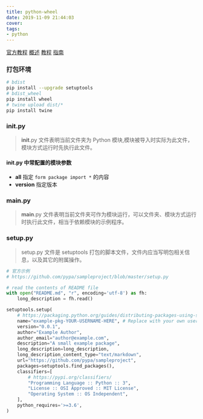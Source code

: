 ```yaml
---
title: python-wheel
date: 2019-11-09 21:44:03
cover:
tags:
- python
---
```


[官方教程](https://packaging.python.org/)
[概述](https://packaging.python.org/overview/)
[教程](https://packaging.python.org/tutorials/)
[指南](https://packaging.python.org/guides/)

### 打包环境

```sh
# bdist
pip install --upgrade setuptools
# bdist_wheel
pip install wheel
# twine upload dist/*
pip install twine
```

### __init__.py

> __init__.py 文件表明当前文件夹为 Python 模块,模块被导入时实际为此文件，模块方式运行时先执行此文件。

#### __init__.py 中常配置的模块参数

- __all__ 指定 `form package import *` 的内容
- __version__ 指定版本

### __main__.py

> __main__.py 文件表明当前文件夹可作为模块运行，可以文件夹、模块方式运行时执行此文件，相当于依赖模块的示例程序。

### setup.py

> setup.py 文件是 setuptools 打包的脚本文件，文件内应当写明包相关信息，以及其它的附属操作。

```py
# 官方示例
# https://github.com/pypa/sampleproject/blob/master/setup.py

# read the contents of README file
with open("README.md", "r", encoding='utf-8') as fh:
    long_description = fh.read()

setuptools.setup(
    # https://packaging.python.org/guides/distributing-packages-using-setuptools/
    name="example-pkg-YOUR-USERNAME-HERE", # Replace with your own username
    version="0.0.1",
    author="Example Author",
    author_email="author@example.com",
    description="A small example package",
    long_description=long_description,
    long_description_content_type="text/markdown",
    url="https://github.com/pypa/sampleproject",
    packages=setuptools.find_packages(),
    classifiers=[
        # https://pypi.org/classifiers/
        "Programming Language :: Python :: 3",
        "License :: OSI Approved :: MIT License",
        "Operating System :: OS Independent",
    ],
    python_requires='>=3.6',
)
```
